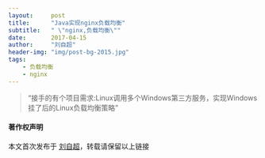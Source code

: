```yaml
---
layout:     post
title:      "Java实现nginx负载均衡"
subtitle:   " \"nginx,负载均衡\""
date:       2017-04-15
author:     "刘自超"
header-img: "img/post-bg-2015.jpg"
tags:
    - 负载均衡
    - nginx
---
```


> “接手的有个项目需求:Linux调用多个Windows第三方服务，实现Windows挂了后的Linux负载均衡策略”













#### 著作权声明

本文首次发布于 [刘自超](https://bigdatajava.github.io/blogspot/)，转载请保留以上链接